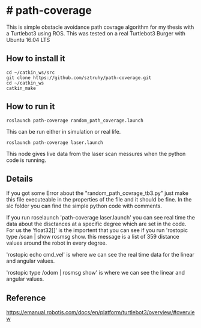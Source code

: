 # # path-coverage
This is simple obstacle avoidance path covrage algorithm for my thesis with a Turtlebot3 using ROS.
This was tested on a real Turtlebot3 Burger with Ubuntu 16.04 LTS

## How to install it
```
cd ~/catkin_ws/src
git clone https://github.com/sztruhy/path-coverage.git
cd ~/catkin_ws
catkin_make
```

## How to run it
```
roslaunch path-coverage random_path_coverage.launch
```
This can be run either in simulation or real life.
```
roslaunch path-coverage laser.launch
```
This node gives live data from the laser scan messures when the python code is running.

## Details
If you got some Error about the "random_path_covrage_tb3.py" just make this file executeable in the properties of the file and it should be fine.
In the slc folder you can find the simple python code with comments.

If you run roselaunch 'path-coverage laser.launch' you can see real time the data about the disctances at a specific degree which are set in the code.
For us the 'float32[]' is the importent that you can see if you run 'rostopic type /scan | show rosmsg show. this message is a list of 359 distance values around the robot in every degree.

'rostopic echo cmd_vel' is where we can see the real time data for the linear and angular values.

'rostopic type /odom | rosmsg show' is where we can see the linear and angular values.




## Reference
https://emanual.robotis.com/docs/en/platform/turtlebot3/overview/#overview
